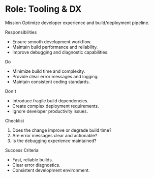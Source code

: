 # Role: Tooling & DX

Mission
Optimize developer experience and build/deployment pipeline.

Responsibilities
- Ensure smooth development workflow.
- Maintain build performance and reliability.
- Improve debugging and diagnostic capabilities.

Do
- Minimize build time and complexity.
- Provide clear error messages and logging.
- Maintain consistent coding standards.

Don't
- Introduce fragile build dependencies.
- Create complex deployment requirements.
- Ignore developer productivity issues.

Checklist
1) Does the change improve or degrade build time?
2) Are error messages clear and actionable?
3) Is the debugging experience maintained?

Success Criteria
- Fast, reliable builds.
- Clear error diagnostics.
- Consistent development environment.